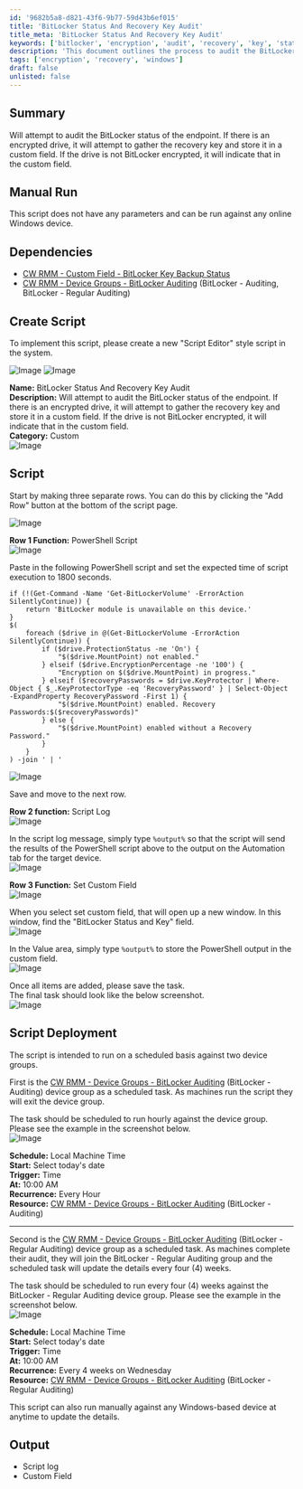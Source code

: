 ```yaml
---
id: '9682b5a8-d821-43f6-9b77-59d43b6ef015'
title: 'BitLocker Status And Recovery Key Audit'
title_meta: 'BitLocker Status And Recovery Key Audit'
keywords: ['bitlocker', 'encryption', 'audit', 'recovery', 'key', 'status', 'windows']
description: 'This document outlines the process to audit the BitLocker status of endpoints. It details how to gather recovery keys for encrypted drives and store the results in a custom field, along with instructions for manual and scheduled script execution.'
tags: ['encryption', 'recovery', 'windows']
draft: false
unlisted: false
---
```

## Summary

Will attempt to audit the BitLocker status of the endpoint. If there is an encrypted drive, it will attempt to gather the recovery key and store it in a custom field. If the drive is not BitLocker encrypted, it will indicate that in the custom field.

## Manual Run

This script does not have any parameters and can be run against any online Windows device.

## Dependencies

- [CW RMM - Custom Field - BitLocker Key Backup Status](https://proval.itglue.com/DOC-5078775-12878969)
- [CW RMM - Device Groups - BitLocker Auditing](https://proval.itglue.com/DOC-5078775-12878973) (BitLocker - Auditing, BitLocker - Regular Auditing)

## Create Script

To implement this script, please create a new "Script Editor" style script in the system.

![Image](../../../static/img/BitLocker-Status-and-Recovery-Key-Audit/image_4.png)
![Image](../../../static/img/BitLocker-Status-and-Recovery-Key-Audit/image_5.png)

**Name:** BitLocker Status And Recovery Key Audit  
**Description:** Will attempt to audit the BitLocker status of the endpoint. If there is an encrypted drive, it will attempt to gather the recovery key and store it in a custom field. If the drive is not BitLocker encrypted, it will indicate that in the custom field.  
**Category:** Custom  
![Image](../../../static/img/BitLocker-Status-and-Recovery-Key-Audit/image_6.png)

## Script

Start by making three separate rows. You can do this by clicking the "Add Row" button at the bottom of the script page.

![Image](../../../static/img/BitLocker-Status-and-Recovery-Key-Audit/image_7.png)

**Row 1 Function:** PowerShell Script  
![Image](../../../static/img/BitLocker-Status-and-Recovery-Key-Audit/image_8.png)

Paste in the following PowerShell script and set the expected time of script execution to 1800 seconds.

```
if (!(Get-Command -Name 'Get-BitLockerVolume' -ErrorAction SilentlyContinue)) {
    return 'BitLocker module is unavailable on this device.'
}
$(
    foreach ($drive in @(Get-BitLockerVolume -ErrorAction SilentlyContinue)) {
        if ($drive.ProtectionStatus -ne 'On') {
            "$($drive.MountPoint) not enabled."
        } elseif ($drive.EncryptionPercentage -ne '100') {
            "Encryption on $($drive.MountPoint) in progress."
        } elseif ($recoveryPasswords = $drive.KeyProtector | Where-Object { $_.KeyProtectorType -eq 'RecoveryPassword' } | Select-Object -ExpandProperty RecoveryPassword -First 1) {
            "$($drive.MountPoint) enabled. Recovery Passwords:$($recoveryPasswords)"
        } else {
            "$($drive.MountPoint) enabled without a Recovery Password."
        }
    }
) -join ' | '
```

![Image](../../../static/img/BitLocker-Status-and-Recovery-Key-Audit/image_9.png)

Save and move to the next row.

**Row 2 function:** Script Log  
![Image](../../../static/img/BitLocker-Status-and-Recovery-Key-Audit/image_10.png)

In the script log message, simply type `%output%` so that the script will send the results of the PowerShell script above to the output on the Automation tab for the target device.  
![Image](../../../static/img/BitLocker-Status-and-Recovery-Key-Audit/image_11.png)

**Row 3 Function:** Set Custom Field  
![Image](../../../static/img/BitLocker-Status-and-Recovery-Key-Audit/image_12.png)

When you select set custom field, that will open up a new window. In this window, find the "BitLocker Status and Key" field.  
![Image](../../../static/img/BitLocker-Status-and-Recovery-Key-Audit/image_13.png)

In the Value area, simply type `%output%` to store the PowerShell output in the custom field.  
![Image](../../../static/img/BitLocker-Status-and-Recovery-Key-Audit/image_14.png)

Once all items are added, please save the task.  
The final task should look like the below screenshot.  
![Image](../../../static/img/BitLocker-Status-and-Recovery-Key-Audit/image_15.png)

## Script Deployment

The script is intended to run on a scheduled basis against two device groups.

First is the [CW RMM - Device Groups - BitLocker Auditing](https://proval.itglue.com/DOC-5078775-12878973) (BitLocker - Auditing) device group as a scheduled task. As machines run the script they will exit the device group.

The task should be scheduled to run hourly against the device group. Please see the example in the screenshot below.  
![Image](../../../static/img/BitLocker-Status-and-Recovery-Key-Audit/image_16.png)

**Schedule:** Local Machine Time  
**Start:** Select today's date  
**Trigger:** Time  
**At:** 10:00 AM  
**Recurrence:** Every Hour  
**Resource:** [CW RMM - Device Groups - BitLocker Auditing](https://proval.itglue.com/DOC-5078775-12878973) (BitLocker - Auditing)

---

Second is the [CW RMM - Device Groups - BitLocker Auditing](https://proval.itglue.com/DOC-5078775-12878973) (BitLocker - Regular Auditing) device group as a scheduled task. As machines complete their audit, they will join the BitLocker - Regular Auditing group and the scheduled task will update the details every four (4) weeks.

The task should be scheduled to run every four (4) weeks against the BitLocker - Regular Auditing device group. Please see the example in the screenshot below.  
![Image](../../../static/img/BitLocker-Status-and-Recovery-Key-Audit/image_17.png)

**Schedule:** Local Machine Time  
**Start:** Select today's date  
**Trigger:** Time  
**At:** 10:00 AM  
**Recurrence:** Every 4 weeks on Wednesday  
**Resource:** [CW RMM - Device Groups - BitLocker Auditing](https://proval.itglue.com/DOC-5078775-12878973) (BitLocker - Regular Auditing)

This script can also run manually against any Windows-based device at anytime to update the details.

## Output

- Script log
- Custom Field











